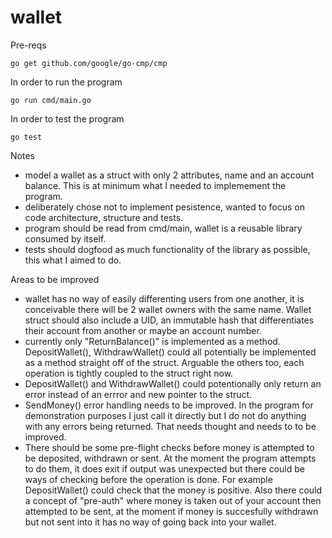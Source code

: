 # wallet

Pre-reqs

`go get github.com/google/go-cmp/cmp`

In order to run the program

`go run cmd/main.go`

In order to test the program

`go test`


Notes
- model a wallet as a struct with only 2 attributes, name and an account balance.  This is at minimum what I needed to implemement the program.
- deliberately chose not to implement pesistence, wanted to focus on code architecture, structure and tests.
- program should be read from cmd/main, wallet is a reusable library consumed by itself.
- tests should dogfood as much functionality of the library as possible, this what I aimed to do.

Areas to be improved
- wallet has no way of easily differenting users from one another, it is conceivable there will be 2 wallet owners with the same name.  Wallet struct should also include a UID, an immutable hash that differentiates their account from another or maybe an account number.
- currently only "ReturnBalance()" is implemented as a method. DepositWallet(), WithdrawWallet() could all potentially be implemented as a method straight off of the struct.  Arguable the others too, each operation is tightly coupled to the struct right now.
- DepositWallet() and WithdrawWallet() could potentionally only return an error instead of an errror and new pointer to the struct.
- SendMoney() error handling needs to be improved.  In the program for demonstration purposes I just call it directly but I do not do anything with any errors being returned.  That needs thought and needs to to be improved.
- There should be some pre-flight checks before money is attempted to be deposited, withdrawn or sent.  At the moment the program attempts to do them, it does exit if output was unexpected but there could be ways of checking before the operation is done.  For example DepositWallet() could check that the money is positive.  Also there could a concept of "pre-auth" where money is taken out of your account then attempted to be sent, at the moment if money is succesfully withdrawn but not sent into it has no way of going back into your wallet.
